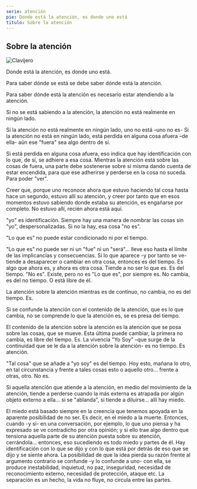 ```yaml
---
serie: atención
pie: Donde está la atención, es donde uno está
titulo: Sobre la atención
---
```


## Sobre la atención

![Clavijero](/foto/P1390556.webp)

Donde está la atención, es donde uno está.

Para saber dónde se está se debe saber dónde está la atención.

Para saber dónde está la atención es necesario estar atendiendo a la atención.

Si no se está sabiendo a la atención, la atención no está realmente en ningún lado.

Si la atención no está realmente en ningún lado, uno no está –uno no es-
Si la atención no está en ningún lado, está perdida en alguna cosa afuera –de ella- aún ese "fuera" sea algo dentro de sí.

Si está perdida en alguna cosa afuera, eso indica que hay identificación con lo que, de sí, se adhiere a esa cosa.
Mientras la atención está sobre las cosas de fuera, una parte debe sostenerse sobre sí misma dando cuenta de estar encendida, para que ese adherirse y perderse en la cosa no suceda. Para poder "ver".

Creer que, porque uno reconoce ahora que estuvo haciendo tal cosa hasta hace un segundo, estuvo allí su atención, y creer por tanto que en esos momentos estuvo sabiendo donde estaba su atención, es engañarse por completo. No estuvo allí, recién ahora está aquí.

"yo" es identificación. Siempre hay una manera de nombrar las cosas sin "yo", despersonalizadas. Si no la hay, esa cosa "no es".

"Lo que es" no puede estar condicionado ni por el tiempo.

"Lo que es" no puede ser ni un "fue" ni un "será"… lleve eso hasta el límite de las implicancias y consecuencias.
Si lo que aparece -y por tanto se ve- tiende a desaparecer o cambiar en otra cosa, entonces es del tiempo. Es algo que ahora es, y ahora es otra cosa. Tiende a no ser lo que es. Es del tiempo. "No es". Existe, pero no es
"Lo que es", por siempre es. No cambia, es del no tiempo. O está libre de él.

La atención sobre la atención mientras es de continuo, no cambia, no es del tiempo. Es.

Si se confunde la atención con el contenido de la atención, que es lo que cambia, no se comprende lo que la atención es, se es presa del tiempo.

El contenido de la atención sobre la atención es la atención que se posa sobre las cosas, que se mueve. Esta última puede cambiar, la primera no cambia, es libre del tiempo. Es.
La vivencia "Yo Soy" –que surge de la continuidad que se le da a la atención sobre la atención- es no tiempo. Es atención.


"Tal cosa" que se añade a "yo soy" es del tiempo. Hoy esto, mañana lo otro, en tal circunstancia y frente a tales cosas esto o aquello otro… frente a otras, otro. No es.

Si aquella atención que atiende a la atención, en medio del movimiento de la atención, tiende a perderse cuando la más externa es atrapada por algún objeto externo a ella… si se "ablanda", si tiende a diluirse… allí hay miedo.

El miedo está basado siempre en la creencia que tenemos apoyada en la aparente posibilidad de no ser. Es decir, en el miedo a la muerte.
Entonces, cuando -y si- en una conversación, por ejemplo, lo que uno piensa y ha expresado se ve contradicho por otra opinión; y si ello trae algo dentro que tensiona aquella parte de su atención puesta sobre su atención, cerrándola… entonces, eso sucediendo es todo miedo y partes de él. Hay identificación con lo que se dijo y con lo que está por detrás de eso que se dijo y se siente ahora. La posibilidad de que la idea pierda su razón frente al argumento contrario se confunde -y lo confunde a uno- con ella, se produce inestabilidad, inquietud, no paz, inseguridad, necesidad de reconocimiento externo, necesidad de protección, ataque etc. La separación es un hecho, la vida no fluye, no circula entre las partes.

